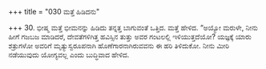 +++
title = "030 ಮತ್ತೆ ಹಿಡಿದನು"

+++
30. ಭೀಷ್ಮ ಮತ್ತೆ ಭೀಮನನ್ನು ಹಿಡಿದು ತನ್ನತ್ತ ಬಾಗುವಂತೆ ಒತ್ತಿದ. ಮತ್ತೆ ಹೇಳಿದ. “ಅಯ್ಯೋ ಮರುಳೇ, ನೀನು ಹೀಗೆ ಗಜಬಜ ಮಾಡಿದರೆ, ದೇವತೆಗಳಿಗಿತ್ತ ಹವಿಸ್ಸಿನ ತುತ್ತು ಅವರ ಗಂಟಲಲ್ಲಿ ಇಳಿಯುತ್ತದೆಯೋ? ಯಜ್ಞಕ್ಕೆ ಯಾರು ಶತ್ರುಗಳೋ ಅವರಿಗೆ ಮೃತ್ಯುಸ್ವರೂಪನಾಗಿ ಹೊಣೆಗಾರನಾಗಿರುವವನು ಈ ಹರಿ ತಿಳಿದುಕೋ. ನೀನು ಮೀರಿ ನಡೆಯುವುದು ಯೋಗ್ಯವಲ್ಲ ಎಂದು ಬುದ್ಧಿವಾದ ಹೇಳಿದ.